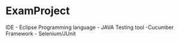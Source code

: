 # ExamProject

IDE - Eclipse
Programming language - JAVA
Testing tool -Cucumber
Framework - Selenium/JUnit
